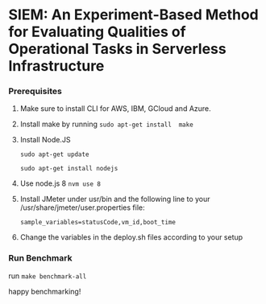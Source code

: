 # SIEM: An Experiment-Based Method for Evaluating Qualities of Operational Tasks in Serverless Infrastructure

### Prerequisites 

1) Make sure to install CLI for AWS, IBM, GCloud and Azure.

2) Install make by running `sudo apt-get install  make`

3) Install Node.JS

    `sudo apt-get update`
   
    `sudo apt-get install nodejs`

4) Use node.js 8 `nvm use 8`

5) Install JMeter under usr/bin and the following line to your /usr/share/jmeter/user.properties file:
 
    `sample_variables=statusCode,vm_id,boot_time`
    
6) Change the variables in the deploy.sh files according to your setup  
 
 
### Run Benchmark
 
run `make benchmark-all`
 
happy benchmarking!
